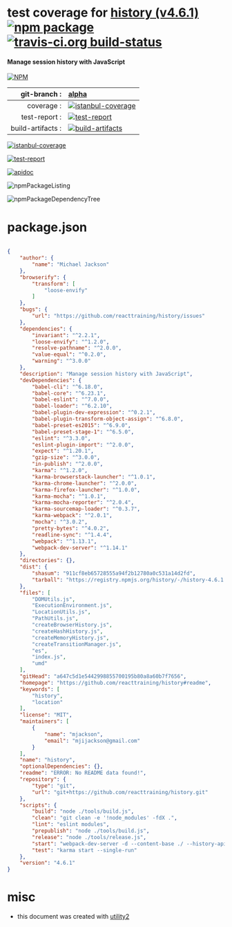 # test coverage for  [history (v4.6.1)](https://github.com/reacttraining/history#readme)  [![npm package](https://img.shields.io/npm/v/npmtest-history.svg?style=flat-square)](https://www.npmjs.org/package/npmtest-history) [![travis-ci.org build-status](https://api.travis-ci.org/npmtest/node-npmtest-history.svg)](https://travis-ci.org/npmtest/node-npmtest-history)
#### Manage session history with JavaScript

[![NPM](https://nodei.co/npm/history.png?downloads=true)](https://www.npmjs.com/package/history)

| git-branch : | [alpha](https://github.com/npmtest/node-npmtest-history/tree/alpha)|
|--:|:--|
| coverage : | [![istanbul-coverage](https://npmtest.github.io/node-npmtest-history/build/coverage.badge.svg)](https://npmtest.github.io/node-npmtest-history/build/coverage.html/index.html)|
| test-report : | [![test-report](https://npmtest.github.io/node-npmtest-history/build/test-report.badge.svg)](https://npmtest.github.io/node-npmtest-history/build/test-report.html)|
| build-artifacts : | [![build-artifacts](https://npmtest.github.io/node-npmtest-history/glyphicons_144_folder_open.png)](https://github.com/npmtest/node-npmtest-history/tree/gh-pages/build)|

[![istanbul-coverage](https://npmtest.github.io/node-npmtest-history/build/screenCapture.buildCustomOrg.browser.coverage.html.png)](https://npmtest.github.io/node-npmtest-history/build/coverage.html/index.html)

[![test-report](https://npmtest.github.io/node-npmtest-history/build/screenCapture.buildCustomOrg.browser.%252Fhome%252Ftravis%252Fbuild%252Fnpmtest%252Fnode-npmtest-history%252Ftmp%252Fbuild%252Ftest-report.html.png)](https://npmtest.github.io/node-npmtest-history/build/test-report.html)

[![apidoc](https://npmdoc.github.io/node-npmdoc-history/build/screenCapture.buildApidoc.browser.%252Fhome%252Ftravis%252Fbuild%252Fnpmdoc%252Fnode-npmdoc-history%252Ftmp%252Fbuild%252Fapidoc.html.png)](https://npmdoc.github.io/node-npmdoc-history/build/apidoc.html)

![npmPackageListing](https://npmtest.github.io/node-npmtest-history/build/screenCapture.npmPackageListing.svg)

![npmPackageDependencyTree](https://npmtest.github.io/node-npmtest-history/build/screenCapture.npmPackageDependencyTree.svg)



# package.json

```json

{
    "author": {
        "name": "Michael Jackson"
    },
    "browserify": {
        "transform": [
            "loose-envify"
        ]
    },
    "bugs": {
        "url": "https://github.com/reacttraining/history/issues"
    },
    "dependencies": {
        "invariant": "^2.2.1",
        "loose-envify": "^1.2.0",
        "resolve-pathname": "^2.0.0",
        "value-equal": "^0.2.0",
        "warning": "^3.0.0"
    },
    "description": "Manage session history with JavaScript",
    "devDependencies": {
        "babel-cli": "^6.18.0",
        "babel-core": "^6.23.1",
        "babel-eslint": "^7.0.0",
        "babel-loader": "^6.2.10",
        "babel-plugin-dev-expression": "^0.2.1",
        "babel-plugin-transform-object-assign": "^6.8.0",
        "babel-preset-es2015": "^6.9.0",
        "babel-preset-stage-1": "^6.5.0",
        "eslint": "^3.3.0",
        "eslint-plugin-import": "^2.0.0",
        "expect": "^1.20.1",
        "gzip-size": "^3.0.0",
        "in-publish": "^2.0.0",
        "karma": "^1.2.0",
        "karma-browserstack-launcher": "^1.0.1",
        "karma-chrome-launcher": "^2.0.0",
        "karma-firefox-launcher": "^1.0.0",
        "karma-mocha": "^1.0.1",
        "karma-mocha-reporter": "^2.0.4",
        "karma-sourcemap-loader": "^0.3.7",
        "karma-webpack": "^2.0.1",
        "mocha": "^3.0.2",
        "pretty-bytes": "^4.0.2",
        "readline-sync": "^1.4.4",
        "webpack": "^1.13.1",
        "webpack-dev-server": "^1.14.1"
    },
    "directories": {},
    "dist": {
        "shasum": "911cf8eb65728555a94f2b12780a0c531a14d2fd",
        "tarball": "https://registry.npmjs.org/history/-/history-4.6.1.tgz"
    },
    "files": [
        "DOMUtils.js",
        "ExecutionEnvironment.js",
        "LocationUtils.js",
        "PathUtils.js",
        "createBrowserHistory.js",
        "createHashHistory.js",
        "createMemoryHistory.js",
        "createTransitionManager.js",
        "es",
        "index.js",
        "umd"
    ],
    "gitHead": "a647c5d1e5442998855700195b80a8a60b7f7656",
    "homepage": "https://github.com/reacttraining/history#readme",
    "keywords": [
        "history",
        "location"
    ],
    "license": "MIT",
    "maintainers": [
        {
            "name": "mjackson",
            "email": "mjijackson@gmail.com"
        }
    ],
    "name": "history",
    "optionalDependencies": {},
    "readme": "ERROR: No README data found!",
    "repository": {
        "type": "git",
        "url": "git+https://github.com/reacttraining/history.git"
    },
    "scripts": {
        "build": "node ./tools/build.js",
        "clean": "git clean -e '!node_modules' -fdX .",
        "lint": "eslint modules",
        "prepublish": "node ./tools/build.js",
        "release": "node ./tools/release.js",
        "start": "webpack-dev-server -d --content-base ./ --history-api-fallback --inline modules/index.js",
        "test": "karma start --single-run"
    },
    "version": "4.6.1"
}
```



# misc
- this document was created with [utility2](https://github.com/kaizhu256/node-utility2)
